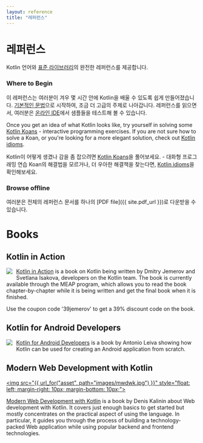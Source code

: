 ```yaml
---
layout: reference
title: "레퍼런스"
---
```


# 레퍼런스

Kotlin 언어와 [표준 라이브러리](/api/latest/jvm/stdlib/index.html)의 완전한 레퍼런스를 제공합니다.

### Where to Begin

이 레퍼런스는 여러분이 겨우 몇 시간 안에 Kotlin을 배울 수 있도록 쉽게 만들어졌습니다.
[기본적인 문법](basic-syntax.html)으로 시작하여, 조금 더 고급의 주제로 나아갑니다.
레퍼런스를 읽으면서, 여러분은 [온라인 IDE](http://try.kotlinlang.org/)에서 샘플들을 테스트해 볼 수 있습니다. 

Once you get an idea of what Kotlin looks like, try yourself in solving some [Kotlin Koans](/docs/tutorials/koans.html) - interactive programming exercises.
If you are not sure how to solve a Koan, or you're looking for a more elegant solution, check out [Kotlin idioms](idioms.html).

Kotlin이 어떻게 생겼나 감을 좀 잡으려면 [Kotlin Koans](/docs/tutorials/koans.html)을 풀어보세요. - 대화형 프로그래밍 연습
Koan의 해결법을 모르거나, 더 우아한 해결책을 찾는다면, [Kotlin idioms](idioms.html)을 확인해보세요.

### Browse offline
여러분은 전체의 레퍼런스 문서를 하나의 [PDF file]({{ site.pdf_url }})로 다운받을 수 있습니다.

# Books

## Kotlin in Action

   <a href="https://manning.com/books/kotlin-in-action"><img src="{{ url_for('asset', path='images/Jemerov-Kotlin-MEAP-HI.png')}}" style="float: left; margin-right: 10px; margin-bottom: 10px;"></a>

[Kotlin in Action](https://manning.com/books/kotlin-in-action) is a book on Kotlin being written by Dmitry Jemerov and Svetlana Isakova,
developers on the Kotlin team. The book is currently available through the MEAP program, which allows you to read the book
chapter-by-chapter while it is being written and get the final book when it is finished.


Use the coupon code '39jemerov' to get a 39% discount code on the book.

<h2 style="clear: left">Kotlin for Android Developers</h2>

  <a href="https://leanpub.com/kotlin-for-android-developers"><img src="{{url_for('asset', path='images/kotlin-for-android-developers.png')}}" style="float: left; margin-right: 10px; margin-bottom: 10px;"></a>

[Kotlin for Android Developers](https://leanpub.com/kotlin-for-android-developers) is a book by Antonio Leiva showing
how Kotlin can be used for creating an Android application from scratch.

<h2 style="clear: left">Modern Web Development with Kotlin</h2>

  <a href="https://leanpub.com/modern-web-development-with-kotlin"><img src="{{ url_for("asset", path="images/mwdwk.jpg") }}" style="float: left; margin-right: 10px; margin-bottom: 10px;"></a>

[Modern Web Development with Kotlin](https://leanpub.com/modern-web-development-with-kotlin) is a book by Denis Kalinin about Web development with Kotlin. It covers just enough basics to get started but mostly concentrates on the practical aspect of using the language. In particular, it guides you through the process of building a technology-packed Web application while using popular backend and frontend technologies.
